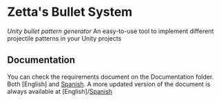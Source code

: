 # Zetta's Bullet System

*Unity bullet pattern generator*
An easy-to-use tool to implement different projectile patterns in your Unity projects

## Documentation
You can check the requirements document on the Documentation folder. Both [English] and [Spanish](Documentation/Español/ZBS_%20Documento%20de%20Requerimientos.pdf).
A more updated version of the document is always available at [English]/[Spanish](https://docs.google.com/document/d/1rbpq3CH2th9sj0G8I7bTS0qG3ni5tqu7zPXoBBhRTkI/edit?usp=sharing)